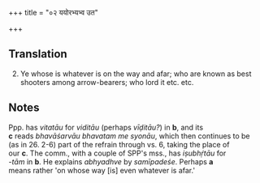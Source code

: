 +++
title = "०२ ययोरभ्यभ्व उत"

+++
## Translation
2. Ye whose is whatever is on the way and afar; who are known as best  
shooters among arrow-bearers; who lord it etc. etc.

## Notes
Ppp. has *vitatāu* for *viditāu* (perhaps *vīḍitāu?*) in **b**, and its  
**c** reads *bhavāśarvāu bhavatam me syonāu*, which then continues to be  
(as in 26. 2-6) part of the refrain through vs. 6, taking the place of  
our **c**. The comm., with a couple of SPP's mss., has *iṣubhṛ́tāu* for  
*-tām* in **b**. He explains *abhyadhve* by *samīpadeśe*. Perhaps **a**  
means rather 'on whose way \[is\] even whatever is afar.'
